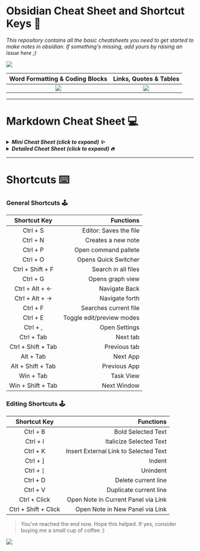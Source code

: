 # Obsidian Cheat Sheet and Shortcut Keys 🔮
*This repository contains all the basic cheatsheets you need to get started to make notes in obsidian. If something's missing, add yours by raising an issue here ;)*

![](https://i0.wp.com/atoughnut.com/wp-content/uploads/2020/08/Index1.png?resize=768%2C385&ssl=1 )


Word Formatting & Coding Blocks            |  Links, Quotes & Tables
:-------------------------:|:-------------------------:
![](https://i1.wp.com/atoughnut.com/wp-content/uploads/2020/08/Index2.png?resize=512%2C237&ssl=1)  |  ![](https://i2.wp.com/atoughnut.com/wp-content/uploads/2020/08/Index3.png?resize=512%2C224&ssl=1)

---
# Markdown Cheat Sheet 💻
<details>
  <summary><em><strong>Mini Cheat Sheet (click to expand) ✨</em></strong></summary>
  
  ``` 
# Heading 1

## Heading 2

-- Spacer  

- Bullet Points

- [x] Checklist

**Bold**

*Italic*

***Italic Bold***

==Highlights==

```Coding Blocks```

[[Links]](Sources)

> Quotes/ Blockquotes

Table Cell A  |  Table Cell B
----          |          ----

```
</details>


<details>
  <summary><em><strong>Detailed Cheat Sheet (click to expand) 🔥</em></strong></summary>

 # Heading 1
 
```# Heading 1 ```

---

## Heading 2

```## Heading 2 ```

---

**Line Break**

``` ---  ```

---

- Bullet Points

``` - Bullet  ```

---

- [X] Checklist

``` - [x] list  ```

---

**Bold**

``` **text**  ```

---

*Italic*

```  *text* ```

---

***Italic Bold***

``` ***text***  ```

---

**==Highlights==**

``` ==this text is highlighted==```

---

**```Coding Blocks```**

``` By putting 3 (`) signs before and after the code.  ```

---

**[[Links]]**

``` [[link]](sources)  ```

---

> Quotes/ Blockquotes

``` > this is a quote.  ```

---

Table Cell A  |  Table Cell B
----          |          ----


```
Table Cell A  |  Table Cell B
----          |          ----
```
</details>


---
# Shortcuts ⌨️

### General Shortcuts 🕹️
Shortcut Key		|		Functions
:-----------------:|-----------------:
Ctrl + S|Editor: Saves the file
Ctrl + N| Creates a new note
Ctrl + P| Open command pallete
Ctrl + O | Opens Quick Switcher
Ctrl + Shift + F  | Search in all files
Ctrl + G   | Opens graph view
Ctrl +  Alt + ← | Navigate Back
Ctrl +  Alt + → | Navigate forth
Ctrl + F | Searches current file
Ctrl + E | Toggle edit/preview modes
Ctrl + , | Open Settings
Ctrl + Tab | Next tab
Ctrl + Shift + Tab | Previous tab
Alt + Tab | Next App
Alt + Shift + Tab | Previous App
Win + Tab | Task View
Win + Shift + Tab |  Next Window



### Editing Shortcuts 🕹️
Shortcut Key		|		Functions
:-----------------:|-----------------:
Ctrl + B | Bold Selected Text
Ctrl + I | Italicize Selected Text
Ctrl + K | Insert External Link to Selected Text
Ctrl + ] | Indent
Ctrl + `[` | Unindent
Ctrl + D |Delete current line
Ctrl + V  | Duplicate current line
Ctrl + Click | Open Note in Current Panel via Link	
Ctrl + Shift + Click | Open Note in New Panel via Link	



> You've reached the end now. Hope this helped. If yes, consider buying me a small cup of coffee :)

<a href="https://www.buymeacoffee.com/shreyapurohit" target="_blank"><img src="https://camo.githubusercontent.com/c3f856bacd5b09669157ed4774f80fb9d8622dd45ce8fdf2990d3552db99bd27/68747470733a2f2f7777772e6275796d6561636f666665652e636f6d2f6173736574732f696d672f637573746f6d5f696d616765732f6f72616e67655f696d672e706e67"></a>
